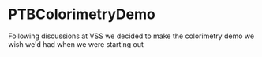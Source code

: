 # PTBColorimetryDemo
Following discussions at VSS we decided to make the colorimetry demo we wish we'd had when we were starting out
